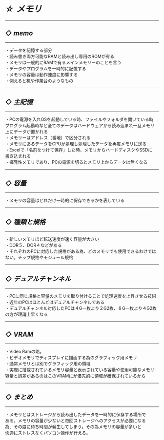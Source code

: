 # *☆ メモリ*
___
## *◇ memo*
___
・データを記憶する部分  
・読み書き両方可能なRAMと読み出し専用のROMが有る  
・メモリは一般的にRAMで有るメインメモリーのことを言う  
・データやプログラムを一時的に記憶する  
・メモリの容量は動作速度に影響する  
・例えると机や作業台のようなもの  
___
## *◇ 主記憶*
___
・PCの電源を入れOSを起動している時、ファイルやフォルダを開いている時  
プログラム起動時など全てのデータはハードウェアから読み込まれ一旦メモリ  
上にデータが置かれる  
・メモリーはアドレス（番地）で区分される  
・メモリにあるデータをCPUが処理し処理したデータを再度メモリに送る  
・Excelで「名前をつけて保存」した時、メモリからハードディスクやSSDに  
書き込まれる  
・揮発性メモリであり、PCの電源を切るとメモリ上からデータは無くなる  
___
## *◇ 容量*
___
・メモリの容量はどれだけ一時的に保存できるかを表している  
___
## *◇ 種類と規格*
___
・新しいメモリほど転送速度が速く容量が大きい  
・DOR５、DOR４などがある  
・それぞれのPCに対応した規格がある為、どのメモリでも使用できるわけでは  
ない。チップ規格やモジュール規格  
___
## *◇ デュアルチャンネル*
___
・PCに同じ規格と容量のメモリを取り付けることで処理速度を上昇させる技術  
・近年のPCはほとんどはデュアルチャンネルである  
・デュアルチャンネル対応したPCは４G一枚より２G2枚、８G一枚より４G2枚  
の方が理論上早くなる  
___
## *◇ VRAM*
___
・Video Ramの略。  
・ビデオメモリでディスプレイに描画する為のグラフィック用メモリ  
・通常メモリとは別でグラフィック用の領域  
・実際に搭載されているメモリ容量と表示されている容量や使用可能なメモリ  
容量と誤差があるのはこのVRAMにが優先的に領域が確保されているから  
___
## *◇ まとめ*  
___
・メモリとはストレージから読み出したデータを一時的に保存する場所で  
ある。メモリの容量が少ないと毎回ストレージへのアクセスが必要になる  
為、その度に待ち時間が発生してしまう。その為メモリの容量が多いと  
快適にストレスなくパソコン操作が行える。